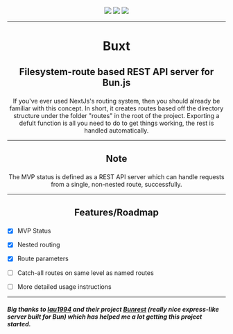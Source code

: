 <p align="center">
<!-- <img src="https://github.com/mia-z/buxt/actions/workflows/main.js.yml/badge.svg" /> -->
<img src=https://img.shields.io/github/package-json/v/mia-z/buxt />
<img src=https://img.shields.io/github/commit-activity/w/mia-z/buxt />
<img src="https://img.shields.io/codecov/c/github/mia-z/buxt" />

---

# <p align="center">Buxt</p>

## <p align="center">Filesystem-route based REST API server for Bun.js</p>

<p align="center">If you've ever used NextJs's routing system, then you should already be familiar with this concept. In short, it creates routes based off the directory structure under the folder "routes" in the root of the project. Exporting a defult function is all you need to do to get things working, the rest is handled automatically. 

---

## <p align="center"> **Note**

<p align="center"> The MVP status is defined as a REST API server which can handle requests from a single, non-nested route, successfully.

---

## <p align="center"> Features/Roadmap

- [x] MVP Status
- [x] Nested routing
- [x] Route parameters
- [ ] Catch-all routes on same level as named routes
- [ ] More detailed usage instructions


---
##### Big thanks to <a href="https://github.com/lau1944">lau1994</a> and their project <a href="https://github.com/lau1944/bunrest">Bunrest</a> (really nice express-like server built for Bun) which has helped me a lot getting this project started.